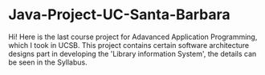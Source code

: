 # Java-Project-UC-Santa-Barbara
Hi! Here is the last course project for Adavanced Application Programming, which I took in UCSB. This project contains certain software architecture designs part in developing the 'Library information System', the details can be seen in the Syllabus.
